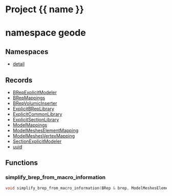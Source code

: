 <script setup>
import {useRoute} from 'vitepress'
const {path} = useRoute()
const tokens = path.split('/')
const words = tokens[2].split('-');
for (let i = 0; i < words.length; i++) {
    words[i] = words[i].charAt(0).toUpperCase() + words[i].slice(1);
    words[i] = words[i].replace('geode', 'Geode')
}
const name = words.join('-');
</script>
# Project {{ name }}

# namespace geode



## Namespaces

* [detail](detail/index.md)


## Records

* [BRepExplicitModeler](BRepExplicitModeler.md)
* [BRepMappings](BRepMappings.md)
* [BRepVolumicInserter](BRepVolumicInserter.md)
* [ExplicitBRepLibrary](ExplicitBRepLibrary.md)
* [ExplicitCommonLibrary](ExplicitCommonLibrary.md)
* [ExplicitSectionLibrary](ExplicitSectionLibrary.md)
* [ModelMappings](ModelMappings.md)
* [ModelMeshesElementMapping](ModelMeshesElementMapping.md)
* [ModelMeshesVertexMapping](ModelMeshesVertexMapping.md)
* [SectionExplicitModeler](SectionExplicitModeler.md)
* [uuid](uuid.md)


## Functions

### simplify_brep_from_macro_information

```cpp
void simplify_brep_from_macro_information(BRep & brep, ModelMeshesElementMapping & mesh_element_mappings, ModelMeshesVertexMapping & mesh_vertices_mappings)
```




